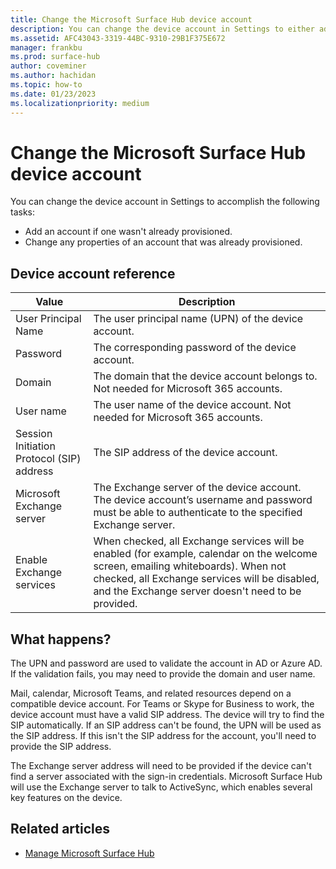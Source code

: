 ```yaml
---
title: Change the Microsoft Surface Hub device account
description: You can change the device account in Settings to either add an account if one wasn't already provisioned, or to change any properties of an account that was already provisioned.
ms.assetid: AFC43043-3319-44BC-9310-29B1F375E672
manager: frankbu
ms.prod: surface-hub
author: coveminer
ms.author: hachidan
ms.topic: how-to
ms.date: 01/23/2023
ms.localizationpriority: medium
---
```


# Change the Microsoft Surface Hub device account


You can change the device account in Settings to accomplish the following tasks:

- Add an account if one wasn't already provisioned.
- Change any properties of an account that was already provisioned.

## Device account reference


| Value                                     | Description                                                                                                                                                                                                                              |
| ----------------------------------------- | ---------------------------------------------------------------------------------------------------------------------------------------------------------------------------------------------------------------------------------------- |
| User Principal Name                       | The user principal name (UPN) of the device account.                                                                                                                                                                                     |
| Password                                  | The corresponding password of the device account.                                                                                                                                                                                        |
| Domain                                    | The domain that the device account belongs to. Not needed for Microsoft 365 accounts.                                                                                                                          |
| User name                                 | The user name of the device account. Not needed for Microsoft 365 accounts.                                                                                                                                 |
| Session Initiation Protocol (SIP) address | The SIP address of the device account.                                                                                                                                                                                                   |
| Microsoft Exchange server                 | The Exchange server of the device account. The device account’s username and password must be able to authenticate to the specified Exchange server.                                                                             |
| Enable Exchange services                  | When checked, all Exchange services will be enabled (for example, calendar on the welcome screen, emailing whiteboards). When not checked, all Exchange services will be disabled, and the Exchange server doesn't need to be provided. |


## What happens?

The UPN and password are used to validate the account in AD or Azure AD. If the validation fails, you may need to provide the domain and user name.

Mail, calendar, Microsoft Teams, and related resources depend on a compatible device account. For Teams or Skype for Business to work, the device account must have a valid SIP address. The device will try to find the SIP automatically. If an SIP address can't be found, the UPN will be used as the SIP address. If this isn't the SIP address for the account, you'll need to provide the SIP address.

The Exchange server address will need to be provided if the device can't find a server associated with the sign-in credentials. Microsoft Surface Hub will use the Exchange server to talk to ActiveSync, which enables several key features on the device.

## Related articles

- [Manage Microsoft Surface Hub](manage-surface-hub.md)
